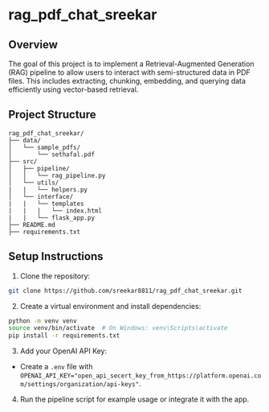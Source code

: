 # rag_pdf_chat_sreekar
## Overview
The goal of this project is to implement a Retrieval-Augmented Generation (RAG) pipeline to allow users to interact with semi-structured data in PDF files. This includes extracting, chunking, embedding, and querying data efficiently using vector-based retrieval.

## Project Structure
```
rag_pdf_chat_sreekar/
├── data/
│   └── sample_pdfs/
│       └── sethafal.pdf
├── src/
│   ├── pipeline/
│   │   └── rag_pipeline.py
│   └── utils/
|   |   └── helpers.py
│   └── interface/
|   |   └── templates
|   |   |   └── index.html
|   |   └── flask_app.py
├── README.md
├── requirements.txt
```

## Setup Instructions
1. Clone the repository:
```bash
git clone https://github.com/sreekar8811/rag_pdf_chat_sreekar.git
```

2. Create a virtual environment and install dependencies:
```bash
python -m venv venv
source venv/bin/activate  # On Windows: venv\Scripts\activate
pip install -r requirements.txt
```

3. Add your OpenAI API Key:
- Create a `.env` file with `OPENAI_API_KEY="open_api_secert_key_from_https://platform.openai.com/settings/organization/api-keys"`.

4. Run the pipeline script for example usage or integrate it with the app.
